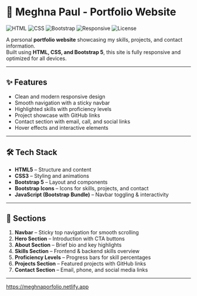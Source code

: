 # 💼 Meghna Paul - Portfolio Website

![HTML](https://img.shields.io/badge/HTML5-orange?logo=html5)
![CSS](https://img.shields.io/badge/CSS3-blue?logo=css3)
![Bootstrap](https://img.shields.io/badge/Bootstrap-purple?logo=bootstrap)
![Responsive](https://img.shields.io/badge/Responsive-Yes-brightgreen)
![License](https://img.shields.io/badge/License-MIT-blue)

A personal **portfolio website** showcasing my skills, projects, and contact information.  
Built using **HTML, CSS, and Bootstrap 5**, this site is fully responsive and optimized for all devices.

---



## ✨ Features
- Clean and modern responsive design  
- Smooth navigation with a sticky navbar  
- Highlighted skills with proficiency levels  
- Project showcase with GitHub links  
- Contact section with email, call, and social links  
- Hover effects and interactive elements  

---

## 🛠 Tech Stack
- **HTML5** – Structure and content  
- **CSS3** – Styling and animations  
- **Bootstrap 5** – Layout and components  
- **Bootstrap Icons** – Icons for skills, projects, and contact  
- **JavaScript (Bootstrap Bundle)** – Navbar toggling & interactivity  

---

## 📂 Sections

1. **Navbar** – Sticky top navigation for smooth scrolling  
2. **Hero Section** – Introduction with CTA buttons  
3. **About Section** – Brief bio and key highlights  
4. **Skills Section** – Frontend & backend skills overview  
5. **Proficiency Levels** – Progress bars for skill percentages  
6. **Projects Section** – Featured projects with GitHub links  
7. **Contact Section** – Email, phone, and social media links  

---

https://meghnaporfolio.netlify.app
